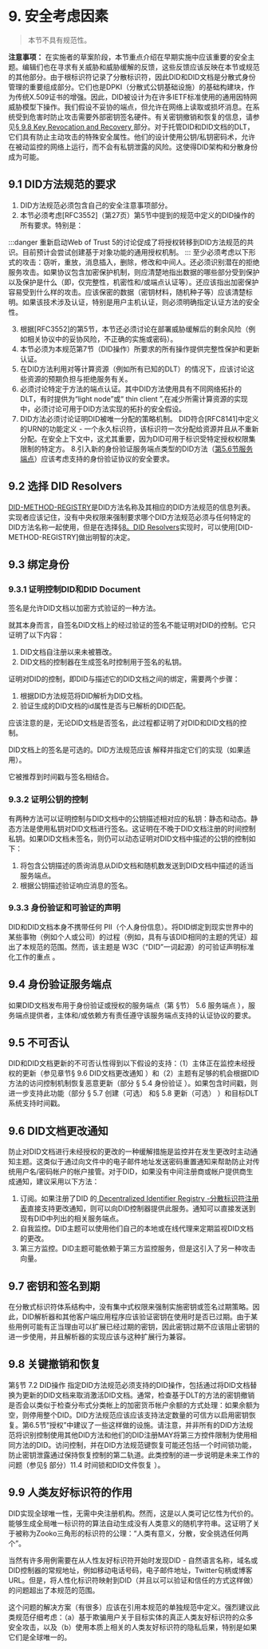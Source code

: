 # 9. 安全考虑因素
> 本节不具有规范性。

**注意事项：**
在实施者的草案阶段，本节重点介绍在早期实施中应该重要的安全主题。编辑们也在寻求有关威胁和威胁缓解的反馈，这些反馈应该反映在本节或规范的其他部分。由于根标识符记录了分散标识符，因此DID和DID文档是分散式身份管理的重要组成部分。它们也是DPKI（分散式公钥基础设施）的基础构建块，作为传统X.509证书的增强。因此，DID被设计为在许多IETF标准使用的通用因特网威胁模型下操作。我们假设不妥协的端点，但允许在网络上读取或损坏消息。在系统受到危害时防止攻击需要外部密钥签名硬件。有关密钥撤销和恢复的信息，请参见[§ 9.8 Key Revocation and Recovery ]()部分。对于托管DID和DID文档的DLT，它们具有防止主动攻击的特殊安全属性。他们的设计使用公钥/私钥密码术，允许在被动监控的网络上运行，而不会有私钥泄露的风险。这使得DID架构和分散身份成为可能。

## 9.1 DID方法规范的要求
1. DID方法规范必须包含自己的安全注意事项部分。
2. 本节必须考虑[RFC3552]（第27页）第5节中提到的规范中定义的DID操作的所有要求。特别是：

:::danger
重新启动Web of Trust 5的讨论促成了将授权转移到DID方法规范的共识。目前预计会尝试创建基于对象功能的通用授权机制。
:::
至少必须考虑以下形式的攻击：窃听，重放，消息插入，删除，修改和中间人。还必须识别潜在的拒绝服务攻击。如果协议包含加密保护机制，则应清楚地指出数据的哪些部分受到保护以及保护是什么（即，仅完整性，机密性和/或端点认证等）。还应该指出加密保护容易受到什么样的攻击。应该保密的数据（密钥材料，随机种子等）应该清楚标明。如果该技术涉及认证，特别是用户主机认证，则必须明确指定认证方法的安全性。

3. 根据[RFC3552]的第5节，本节还必须讨论在部署威胁缓解后的剩余风险（例如相关协议中的妥协风险，不正确的实施或密码）。
4. 本节必须为本规范第7节（DID操作）所要求的所有操作提供完整性保护和更新认证。
5. 在DID方法利用对等计算资源（例如所有已知的DLT）的情况下，应该讨论这些资源的预期负担与拒绝服务有关。
6. 必须讨论特定于方法的端点认证。其中DID方法使用具有不同网络拓扑的DLT，有时提供为“light node”或“ thin client ”,在减少所需计算资源的实现中，必须讨论可用于DID方法实现的拓扑的安全假设。
7. DID方法必须讨论证明DID被唯一分配的策略机制。 DID符合[RFC8141]中定义的URN的功能定义 - 一个永久标识符，该标识符一次分配给资源并且从不重新分配。在安全上下文中，这尤其重要，因为DID可用于标识受特定授权权限集限制的特定方。
8.引入新的身份验证服务端点类型的DID方法（[第5.6节服务端点](/guide/DIDDocuments.html#_5-6-service-endpoints)）应该考虑支持的身份验证协议的安全要求。

## 9.2 选择 DID Resolvers

[DID-METHOD-REGISTRY]()是DID方法名称及其相应的DID方法规范的信息列表。实现者应该记住，没有中央权限来强制要求哪个DID方法规范必须与任何特定的DID方法名称一起使用，但是在选择[§8。DID Resolvers](/guide/Resolvers.html)实现时，可以使用[DID-METHOD-REGISTRY]做出明智的决定。

## 9.3 绑定身份
### 9.3.1 证明控制DID和DID Document
签名是允许DID文档以加密方式验证的一种方法。

就其本身而言，自签名DID文档上的经过验证的签名不能证明对DID的控制。它只证明了以下内容：
1. DID文档自注册以来未被篡改。
2. DID文档的控制器在生成签名时控制用于签名的私钥。

证明对DID的控制，即DID与描述它的DID文档之间的绑定，需要两个步骤：

1. 根据DID方法规范将DID解析为DID文档。
2. 验证生成的DID文档的id属性是否与已解析的DID匹配。

应该注意的是，无论DID文档是否签名，此过程都证明了对DID和DID文档的控制。

DID文档上的签名是可选的。DID方法规范应该 解释并指定它们的实现（如果适用）。

它被推荐到时间戳与签名相结合。

### 9.3.2 证明公钥的控制
有两种方法可以证明控制与DID文档中的公钥描述相对应的私钥：静态和动态。静态方法是使用私钥对DID文档进行签名。这证明在不晚于DID文档注册的时间控制私钥。如果DID文档未签名，则仍可以动态证明对DID文档中描述的公钥的控制如下：

1. 将包含公钥描述的质询消息从DID文档和随机数发送到DID文档中描述的适当服务端点。
2. 根据公钥描述验证响应消息的签名。

### 9.3.3 身份验证和可验证的声明
DID和DID文档本身不携带任何 PII（个人身份信息）。将DID绑定到现实世界中的某些事物（例如个人或公司）的过程（例如，具有与该DID相同的主题的凭证）超出了本规范的范围。然而，该主题是 W3C（“DID”一词起源）的可验证声明标准化工作的重点 。

## 9.4 身份验证服务端点
如果DID文档发布用于身份验证或授权的服务端点（第 §节） 5.6 服务端点 ），服务端点提供者，主体和/或依赖方有责任遵守该服务端点支持的认证协议的要求。

## 9.5 不可否认
DID和DID文档更新的不可否认性得到以下假设的支持：（1）主体正在监控未经授权的更新（参见章节§ 9.6 DID文档更改通知 ）和（2）主题有足够的机会根据DID方法的访问控制机制恢复恶意更新（部分 § 5.4 身份验证 ）。如果包含时间戳，则进一步支持此功能（部分 § 5.7 创建（可选） 和§ 5.8 更新（可选） ）和目标DLT系统支持时间戳。


## 9.6 DID文档更改通知
防止对DID文档进行未经授权的更改的一种缓解措施是监控并在发生更改时主动通知主题。这类似于通过向文件中的电子邮件地址发送密码重置通知来帮助防止对传统用户名/密码帐户的帐户接管。对于DID，如果没有中间注册商或帐户提供商生成通知，建议采用以下方法：

1. 订阅。如果注册了DID 的[ Decentralized Identifier Registry -分散标识符注册表](https://w3c-ccg.github.io/did-spec/#dfn-dir)直接支持更改通知，则可以向DID控制器提供此服务。通知可以直接发送到现有DID中列出的相关服务端点。
2. 自我监控。DID主题可以使用他们自己的本地或在线代理来定期监视DID文档的更改。
3. 第三方监控。DID主题可能依赖于第三方监控服务，但是这引入了另一种攻击向量。

## 9.7 密钥和签名到期
在分散式标识符体系结构中，没有集中式权限来强制实施密钥或签名过期策略。因此，DID解析器和其他客户端应用程序应该验证密钥在使用时是否已过期。由于某些用例可能有正当理由可以扩展已经过期的密钥，因此密钥过期不应该阻止密钥的进一步使用，并且解析器的实现应该与这种扩展行为兼容。


## 9.8 关键撤销和恢复
第§节 7.2 DID操作 指定DID方法规范必须支持的DID操作，包括通过将DID文档替换为更新的DID文档来取消激活DID文档。通常，检查基于DLT的方法的密钥撤销是否会以类似于检查分布式分类帐上的加密货币帐户余额的方式处理：如果余额为空，则停用整个DID。DID方法规范应该应该支持法定数量的可信方以启用密钥恢复。第6.5节“授权”中建议了一些这样做的设施。请注意，并非所有的DID方法规范将识别控制使用其他DID方法和他们的DID注册MAY将第三方控件限制为使用相同方法的DID。访问控制，并在DID方法规范键恢复可能还包括一个时间锁功能，防止密钥泄露通过保持恢复控制的第二轨道。此类控制的进一步说明是未来工作的问题（参见§ 部分）11.4 时间锁和DID文件恢复 ）。

## 9.9 人类友好标识符的作用
DID实现全球唯一性，无需中央注册机构。然而，这是以人类可记忆性为代价的。能够生成全局唯一标识符的算法自动生成没有人类意义的随机字符串。这证明了关于被称为Zooko三角形的标识符的公理：“人类有意义，分散，安全挑选任何两个”。

当然有许多用例需要在从人性友好标识符开始时发现DID - 自然语言名称，域名或DID控制器的常规地址，例如移动电话号码，电子邮件地址，Twitter句柄或博客URL。但是，将人性化标识符映射到DID（并且以可以验证和信任的方式这样做）的问题超出了本规范的范围。

这个问题的解决方案（有很多）应该在引用本规范的单独规范中定义。强烈建议此类规范仔细考虑：（a）基于欺骗用户关于目标实体的真正人类友好标识符的众多安全攻击，以及（b）使用本质上相关的人类友好标识符的隐私后果，特别是如果它们是全球唯一的。